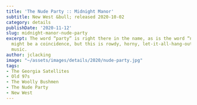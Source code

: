 ```yaml
---
title: 'The Nude Party :: Midnight Manor'
subtitle: New West &bull; released 2020-10-02
category: details
publishDate: '2020-11-12'
slug: midnight-manor-nude-party
excerpt: The word “party” is right there in the name, as is the word “nude”, and it
  might be a coincidence, but this is rowdy, horny, let-it-all-hang-out rock and roll
  music.
author: jclacking
image: "~/assets/images/details/2020/nude-party.jpg"
tags:
- The Georgia Satellites
- Old 97s
- The Woolly Bushmen
- The Nude Party
- New West
---
```


